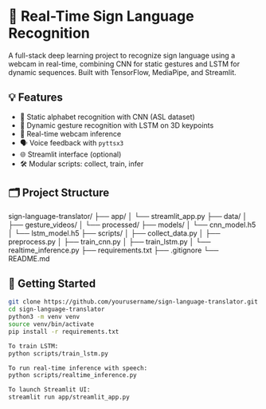 # 🧠 Real-Time Sign Language Recognition

A full-stack deep learning project to recognize sign language using a webcam in real-time, combining CNN for static gestures and LSTM for dynamic sequences. Built with TensorFlow, MediaPipe, and Streamlit.

## 💡 Features

- 🤏 Static alphabet recognition with CNN (ASL dataset)
- 🔁 Dynamic gesture recognition with LSTM on 3D keypoints
- 🎥 Real-time webcam inference
- 🗣 Voice feedback with `pyttsx3`
- 🌐 Streamlit interface (optional)
- 🛠 Modular scripts: collect, train, infer

## 🗂 Project Structure

sign-language-translator/
├── app/
│ └── streamlit_app.py
├── data/
│ ├── gesture_videos/
│ └── processed/
├── models/
│ └── cnn_model.h5
│ └── lstm_model.h5
├── scripts/
│ ├── collect_data.py
│ ├── preprocess.py
│ ├── train_cnn.py
│ ├── train_lstm.py
│ └── realtime_inference.py
├── requirements.txt
├── .gitignore
└── README.md


## 🚀 Getting Started

```bash
git clone https://github.com/yourusername/sign-language-translator.git
cd sign-language-translator
python3 -m venv venv
source venv/bin/activate
pip install -r requirements.txt

To train LSTM:
python scripts/train_lstm.py

To run real-time inference with speech:
python scripts/realtime_inference.py

To launch Streamlit UI:
streamlit run app/streamlit_app.py
